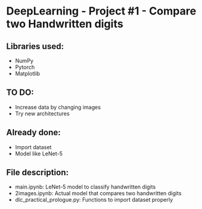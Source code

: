 # DeepLearning - Project #1 - Compare two Handwritten digits

## Libraries used: 

<ul>
<li>NumPy</li>
<li>Pytorch</li>
<li>Matplotlib</li>
</ul>


## TO DO:

<ul>
<li>Increase data by changing images</li>
<li>Try new architectures</li>
</ul>



## Already done:

<ul>
<li>Import dataset</li>
<li>Model like LeNet-5</li>
</ul>



## File description:

<ul>
<li>main.ipynb: LeNet-5 model to classify handwritten digits</li>
<li>2images.ipynb: Actual model that compares two handwritten digits</li>
<li>dlc_practical_prologue.py: Functions to import dataset properly</li>
</ul>
